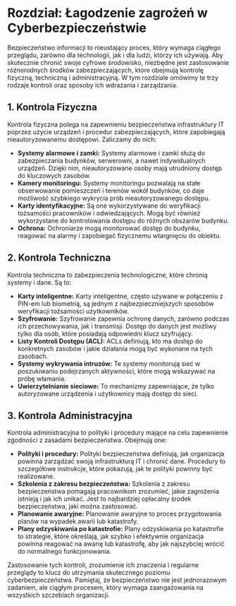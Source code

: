 # Rozdział: Łagodzenie zagrożeń w Cyberbezpieczeństwie

Bezpieczeństwo informacji to nieustający proces, który wymaga ciągłego przeglądu, zarówno dla technologii, jak i dla ludzi, którzy ich używają. Aby skutecznie chronić swoje cyfrowe środowisko, niezbędne jest zastosowanie różnorodnych środków zabezpieczających, które obejmują kontrolę fizyczną, techniczną i administracyjną. W tym rozdziale omówimy te trzy rodzaje kontroli oraz sposoby ich wdrażania i zarządzania.

## 1. Kontrola Fizyczna

Kontrola fizyczna polega na zapewnieniu bezpieczeństwa infrastruktury IT poprzez użycie urządzeń i procedur zabezpieczających, które zapobiegają nieautoryzowanemu dostępowi. Zaliczamy do nich:

- **Systemy alarmowe i zamki:** Systemy alarmowe i zamki służą do zabezpieczania budynków, serwerowni, a nawet indywidualnych urządzeń. Dzięki nim, nieautoryzowane osoby mają utrudniony dostęp do kluczowych zasobów.
- **Kamery monitoringu:** Systemy monitoringu pozwalają na stałe obserwowanie pomieszczeń i terenów wokół budynków, co daje możliwość szybkiego wykrycia prób nieautoryzowanego dostępu.
- **Karty identyfikacyjne:** Są one wykorzystywane do weryfikacji tożsamości pracowników i odwiedzających. Mogą być również wykorzystane do kontrolowania dostępu do różnych obszarów budynku.
- **Ochrona:** Ochroniarze mogą monitorować dostęp do budynku, reagować na alarmy i zapobiegać fizycznemu wtargnięciu do obiektu.

## 2. Kontrola Techniczna

Kontrola techniczna to zabezpieczenia technologiczne, które chronią systemy i dane. Są to:

- **Karty inteligentne:** Karty inteligentne, często używane w połączeniu z PIN-em lub biometrią, są jednym z najbezpieczniejszych sposobów weryfikacji tożsamości użytkowników.
- **Szyfrowanie:** Szyfrowanie zapewnia ochronę danych, zarówno podczas ich przechowywania, jak i transmisji. Dostęp do danych jest możliwy tylko dla osób, które posiadają odpowiedni klucz szyfrujący.
- **Listy Kontroli Dostępu (ACL):** ACLs definiują, kto ma dostęp do konkretnych zasobów i jakie działania mogą być wykonane na tych zasobach.
- **Systemy wykrywania intruzów:** Te systemy monitorują sieć w poszukiwaniu podejrzanych aktywności, które mogą wskazywać na próbę włamania.
- **Uwierzytelnianie sieciowe:** To mechanizmy zapewniające, że tylko autoryzowane urządzenia i użytkownicy mają dostęp do sieci.

## 3. Kontrola Administracyjna

Kontrola administracyjna to polityki i procedury mające na celu zapewnienie zgodności z zasadami bezpieczeństwa. Obejmują one:

- **Polityki i procedury:** Polityki bezpieczeństwa definiują, jak organizacja powinna zarządzać swoją infrastrukturą IT i chronić dane. Procedury to szczegółowe instrukcje, które pokazują, jak te polityki powinny być realizowane.
- **Szkolenia z zakresu bezpieczeństwa:** Szkolenia z zakresu bezpieczeństwa pomagają pracownikom zrozumieć, jakie zagrożenia istnieją i jak ich unikać. Jest to najbardziej opłacalny środek bezpieczeństwa, jaki można zastosować.
- **Planowanie awaryjne:** Planowanie awaryjne to proces przygotowania planów na wypadek awarii lub katastrofy.
- **Plany odzyskiwania po katastrofie:** Plany odzyskiwania po katastrofie to strategie, które określają, jak szybko i efektywnie organizacja powinna reagować na awarię lub katastrofę, aby jak najszybciej wrócić do normalnego funkcjonowania.

Zastosowanie tych kontroli, zrozumienie ich znaczenia i regularne przeglądy to klucz do utrzymania skutecznego poziomu cyberbezpieczeństwa. Pamiętaj, że bezpieczeństwo nie jest jednorazowym zadaniem, ale ciągłym procesem, który wymaga zaangażowania na wszystkich szczeblach organizacji.